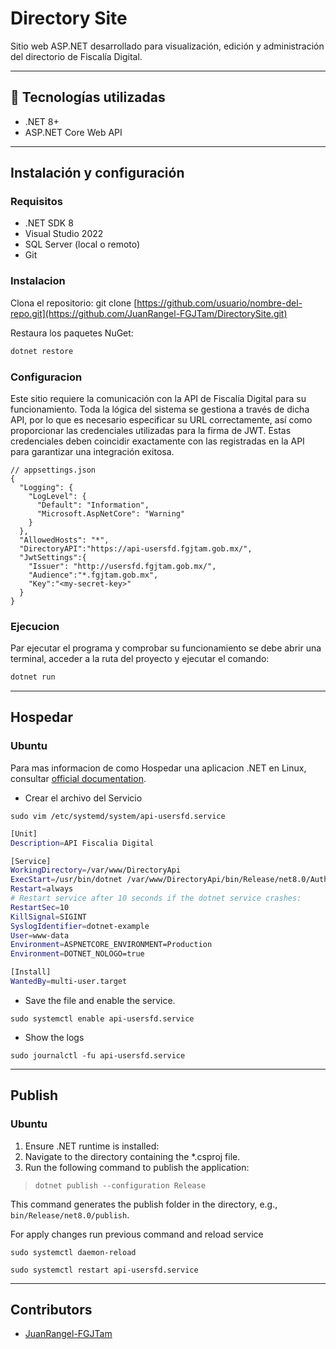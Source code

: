 # Directory Site

Sitio web ASP.NET desarrollado para visualización, edición y administración del directorio de Fiscalía Digital.

---

## 🚀 Tecnologías utilizadas

- .NET 8+
- ASP.NET Core Web API
---

## Instalación y configuración
### Requisitos

- .NET SDK 8
- Visual Studio 2022
- SQL Server (local o remoto)
- Git

### Instalacion
Clona el repositorio:
git clone [https://github.com/usuario/nombre-del-repo.git](https://github.com/JuanRangel-FGJTam/DirectorySite.git)

Restaura los paquetes NuGet:

```bash
dotnet restore
```

### Configuracion

Este sitio requiere la comunicación con la API de Fiscalía Digital para su funcionamiento. Toda la lógica del sistema se gestiona 
a través de dicha API, por lo que es necesario especificar su URL correctamente, así como proporcionar las credenciales utilizadas
para la firma de JWT. Estas credenciales deben coincidir exactamente con las registradas en la API para garantizar una integración exitosa.

```jsonc
// appsettings.json
{
  "Logging": {
    "LogLevel": {
      "Default": "Information",
      "Microsoft.AspNetCore": "Warning"
    }
  },
  "AllowedHosts": "*",
  "DirectoryAPI":"https://api-usersfd.fgjtam.gob.mx/",
  "JwtSettings":{
    "Issuer": "http://usersfd.fgjtam.gob.mx/",
    "Audience":"*.fgjtam.gob.mx",
    "Key":"<my-secret-key>"
  }
}
```

### Ejecucion
Par ejecutar el programa y comprobar su funcionamiento se debe abrir una terminal, acceder a la ruta del proyecto y ejecutar el comando:

```bash
dotnet run
```


---
## Hospedar

### Ubuntu
Para mas informacion de como Hospedar una aplicacion .NET en Linux, consultar [official documentation](https://learn.microsoft.com/en-us/aspnet/core/host-and-deploy/linux-nginx?view=aspnetcore-8.0&tabs=linux-ubuntu).

- Crear el archivo del Servicio

`sudo vim /etc/systemd/system/api-usersfd.service`

```bash
[Unit]
Description=API Fiscalia Digital

[Service]
WorkingDirectory=/var/www/DirectoryApi
ExecStart=/usr/bin/dotnet /var/www/DirectoryApi/bin/Release/net8.0/AuthApi.dll
Restart=always
# Restart service after 10 seconds if the dotnet service crashes:
RestartSec=10
KillSignal=SIGINT
SyslogIdentifier=dotnet-example
User=www-data
Environment=ASPNETCORE_ENVIRONMENT=Production
Environment=DOTNET_NOLOGO=true

[Install]
WantedBy=multi-user.target
```

- Save the file and enable the service.

`sudo systemctl enable api-usersfd.service`

- Show the logs

`sudo journalctl -fu api-usersfd.service`

---
## Publish

### Ubuntu
1. Ensure .NET runtime is installed:
2. Navigate to the directory containing the *.csproj file.
3. Run the following command to publish the application:

> `dotnet publish --configuration Release`

This command generates the publish folder in the directory, e.g., `bin/Release/net8.0/publish`.

For apply changes run previous command and reload service

`sudo systemctl daemon-reload`

`sudo systemctl restart api-usersfd.service`


---
## Contributors

- [JuanRangel-FGJTam](https://github.com/JuanRangel-FGJTam)
